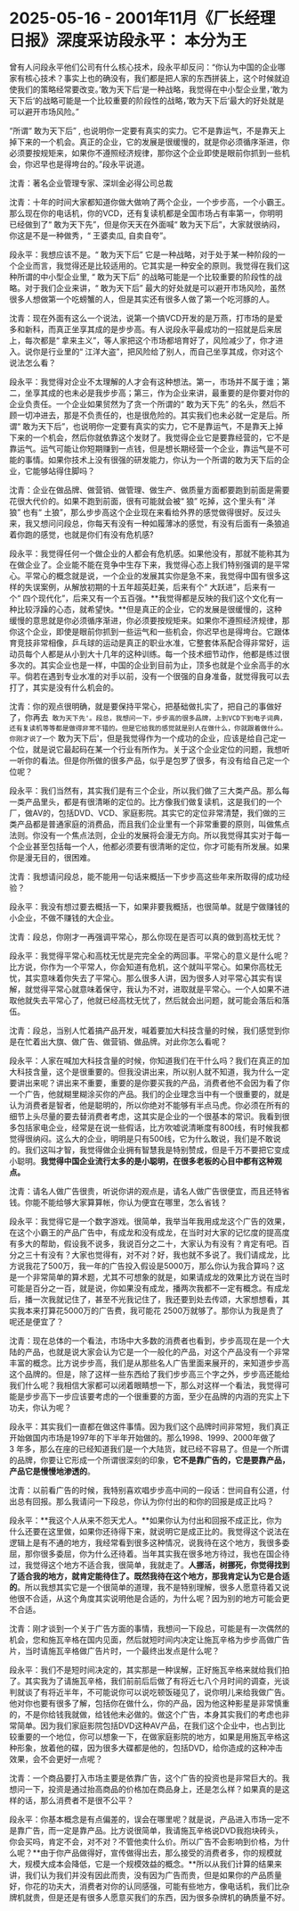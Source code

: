 # 2025-05-16 - 2001年11月《厂长经理日报》深度采访段永平： 本分为王

曾有人问段永平他们公司有什么核心技术，段永平却反问：“你认为中国的企业哪家有核心技术？事实上也的确没有，我们都是把人家的东西拼装上，这个时候就迫使我们的策略经常要改变。’敢为天下后‘是一种战略，我觉得在中小型企业里，’敢为天下后‘的战略可能是一个比较重要的阶段性的战略，’敢为天下后‘最大的好处就是可以避开市场风险。”

“所谓“ 敢为天下后” , 也说明你一定要有真实的实力。它不是靠运气，不是靠天上掉下来的一个机会。真正的企业，它的发展是很缓慢的，就是你必须循序渐进，你必须要按规矩来，如果你不遵照经济规律，那你这个企业即使是眼前你抓到一些机会，你迟早也是得垮台的。”段永平说道。

沈青：著名企业管理专家、深圳金必得公司总裁

沈青：十年的时间大家都知道你做大做响了两个企业，一个步步高，一个小霸王。那么现在你的电话机，你的VCD，还有复读机都是全国市场占有率第一，你明明已经做到了“ 敢为天下先”，但是你天天在外面喊“ 敢为天下后”，大家就很纳闷，你这是不是一种做秀，“ 王婆卖瓜, 自卖自夸”。

段永平：我想应该不是。“ 敢为天下后” 它是一种战略，对于处于某一种阶段的一个企业而言，我觉得还是比较适用的。它其实是一种安全的原则。我觉得在我们这种所谓的中小型企业里, “ 敢为天下后” 的战略可能是一个比较重要的阶段性的战略。对于我们企业来讲，“ 敢为天下后” 最大的好处就是可以避开市场风险，虽然很多人想做第一个吃螃蟹的人，但是其实还有很多人做了第一个吃河豚的人。

沈青：现在外面有这么一个说法，说第一个搞VCD开发的是万燕，打市场的是爱多和新科，而真正坐享其成的是步步高。有人说段永平最成功的一招就是后来居上，每次都是“ 拿来主义”，等人家把这个市场都培育好了，风险减少了，你才进入。说你是行业里的“ 江洋大盗”，把风险给了别人，而自己坐享其成，你对这个说法怎么看？

段永平：我觉得对企业不太理解的人才会有这种想法。第一，市场并不属于谁；第二，坐享其成的也未必是我步步高；第三，作为企业来讲，最重要的是你要对你的企业负责任。一个企业如果贸然为了贪一个所谓的“ 敢为天下先” 的名头，然后不顾一切冲进去，那是不负责任的，也是很危险的。其实我们也未必就一定是后。所谓“ 敢为天下后”，也说明你一定要有真实的实力，它不是靠运气，不是靠天上掉下来的一个机会，然后你就依靠这个发财了。我觉得企业它是要靠经营的，它不是靠运气。运气可能让你短期赚到一点钱，但是想长期经营一个企业，靠运气是不可能的事情。如果你技术上没有很强的研发能力，你认为一个所谓的敢为天下后的企业，它能够站得住脚吗？

沈青：企业在做品牌、做营销、做管理、做生产、做质量方面都要跑到前面是需要花很大代价的。如果不跑到前面，很有可能就会被“ 狼” 吃掉，这个里头有“ 洋狼” 也有“ 土狼”，那么步步高这个企业现在来看给外界的感觉做得很好。反过头来，我又想问问段总，你每天有没有一种如履薄冰的感觉，有没有后面有一条狼追着你跑的感觉，也就是你们有没有危机感?

段永平：我觉得任何一个做企业的人都会有危机感。如果他没有，那就不能称其为在做企业了。企业能不能在竞争中生存下来，我觉得心态上我们特别强调的是平常心。平常心的概念就是说，一个企业的发展其实你是急不来，我觉得中国有很多这样的失误案例，从解放初期的十五年超英赶美，后来有个“ 大跃进”，后来有一个“ 四个现代化”，后来又有一个五百强。**我觉得都是反映的我们这个文化有一种比较浮躁的心态，就希望快。**但是真正的企业，它的发展是很缓慢的，这种缓慢的意思就是你必须循序渐进，你必须要按规矩来。如果你不遵照经济规律，那你这个企业，即使是眼前你抓到一些运气和一些机会，你迟早也是得垮台。它跟体育竞技非常相像，乒乓球的运动是真正的职业水准，它整套体系配合得非常好，运动员每个人都是从小到大十几年的这种训练。每一个技术细节动作，他都是练过很多次的。其实企业也是一样，中国的企业到目前为止，顶多也就是个业余高手的水平。倘若在遇到专业水准的对手以前，没有一个很强的自身准备，就觉得我可以去打了，其实是没有什么机会的。

沈青：你的观点很明确，就是要保持平常心，把基础做扎实了，把自己的事做好了，你再去` 敢为天下先'。段总，我想问一下，步步高的很多品牌，上到VCD下到电子词典，还有复读机等等都是做得非常不错的。但是它给我的感觉就是别人在做什么，你就跟着做什么。你刚才说了一个` 敢为天下后'，但是我觉得作为一个成功的企业，应该是给自己定一个位，就是说它最起码在某一个行业有所作为。关于这个企业定位的问题，我想听一听你的看法。但是你所做的很多产品，似乎是包罗了很多，有没有给自己定一个位呢？

段永平：我们当然有，其实我们是有三个企业，所以我们做了三大类产品。那么每一类产品里头，都是有很清晰的定位的。比方像我们做复读机，这是我们的一个厂，做AV的，包括DVD、VCD、家庭影院。其实它的定位非常清楚，我们做的三类产品都是普通家庭的消费品，而且我们企业里有一个非常重要的原则，叫做焦点法则。你没有一个焦点法则，企业的发展将会漫无方向。所以我觉得其实对于每一个企业甚至包括每一个人，他都必须要有很清晰的定位，你才可能有所发展。如果你是漫无目的，很困难。

沈青：我想请问段总，能不能用一句话来概括一下步步高这些年来所取得的成功经验？

段永平：我没有想过要去概括一下，如果非要我概括，也很简单。就是宁做赚钱的小企业，不做不赚钱的大企业。

沈青：段总，你刚才一再强调平常心，那么你现在是否可以真的做到高枕无忧？

段永平：我觉得平常心和高枕无忧是完完全全的两回事。平常心的意义是什么呢？比方说，你作为一个平常人，你会知道有危机，这个就叫平常心。如果你高枕无忧，其实意味着你失去了平常心。那么很多人讲，因为很多人对平常心其实有误解，就觉得平常心就意味着保守，我认为不对，进取就是平常心。一个人如果不进取他就失去平常心了，他就已经高枕无忧了，然后就会出问题，就可能会落后和落伍。

沈青：段总，当别人忙着搞产品开发，喊着要加大科技含量的时候，我们感觉到你是在忙着出大旗、做广告、做营销、做品牌。对此你怎么看呢？

段永平：人家在喊加大科技含量的时候，你知道我们在干什么吗？我们在真正的加大科技含量，这个是很重要的。但我没讲出来，所以别人就不知道，我为什么一定要讲出来呢？讲出来不重要，重要的是你要买我的产品，消费者他不会因为看了你一个广告，他就糊里糊涂买你的产品。我们的企业理念当中有一个很重要的，就是认为消费者是智者，他是聪明的，所以你绝对不能够有半点马虎。你必须在所有的细节上头尽量的要去替消费者考虑，这其实是企业的一个很基本的常识。我看到很多包括家电企业，经常是在说一些假话，比方吹嘘说清晰度有800线，有时候我都觉得很纳闷。这么大的企业，明明是只有500线，它为什么敢说，我们是不敢说的。我们这叫才智，我觉得做企业拥有智慧我是特别赞成，但是千万不要把它变成小聪明。**我觉得中国企业流行太多的是小聪明，在很多老板的心目中都有这种观点。**

沈青：请名人做广告很贵，听说你讲的观点是，请名人做广告很便宜，而且还特省钱。你能不能给够大家算算帐，你认为便宜在哪里，怎么省钱？

段永平：我觉得它是一个数字游戏。很简单，我举当年我用成龙这个广告的效果，在这个小霸王的产品广告中，有成龙和没有成龙，在当时对大家的记忆度的提高度有多大的帮助，假设我不说多，我说百分之二十，大家认为有没有？肯定有吧。百分之三十有没有？大家也觉得有，对不对？好，我也就不多说了。我们请成龙，比方说我花了500万，我一年的广告投入假设是5000万，那么你认为我合算吗？这是一个非常简单的算术题，尤其不可想象的就是，如果请成龙的效果比方说在当时可能是百分之一百，就是说，你如果没有成龙，播两次我都不一定有概念。有成龙后，播一次我就记住了，甚至不光我记住了，我还要到处去传颂，大家想想看，其实我本来打算花5000万的广告费，我可能花 2500万就够了。那你认为我是贵了呢还是便宜了？

沈青：现在总体的一个看法，市场中大多数的消费者也看到，步步高现在是一个大陆的产品，也就是说大家会认为它是一个一般化的产品，对这个产品没有一个非常丰富的概念。比方说步步高，我们是从那些名人广告里面来展开的，来知道步步高这个品牌的。但是，除了这样一些东西给了我们步步高三个字之外，步步高还能给我们什么呢？我相信大家都可以闭着眼睛想一下，那么对这样一个看法，我觉得可能是步步高下一步应该要考虑的一个很重要的方面，至少在品牌的内涵的充实上下功夫，你认为呢？

段永平：其实我们一直都在做这件事情。因为我们这个品牌时间非常短，我们真正开始做国内市场是1997年的下半年开始做的。那么1998、1999、2000年做了3 年多，那么在座的已经知道我们是一个大陆货，就已经不容易了。但是一个所谓的品牌，你要让它形成一个所谓很深刻的印象，**它不是靠广告的，它是要靠产品，产品它是慢慢地渗透的**。

沈青：以前看广告的时候，我特别喜欢唱步步高中间的一段话：世间自有公道，付出总有回报。那么我请问一下段总，你认为你付出的和你的回报是成正比吗？

段永平：**我这个人从来不怨天尤人。**如果你认为付出和回报不成正比，你为什么还要在这里做，如果你还待得下来，就说明它是成正比的。我觉得这个说法在逻辑上是有不通的地方，我经常看到很多这种情况，说我待在这个地方，我很多委屈，那你很多委屈，你为什么还待着。当年其实我在很多地方待过，我也在国企待过，我觉得这个地方不适合我，很简单，我就走了。**人挪活，树挪死，你觉得找到了适合我的地方，就肯定能待住了。既然我待在这个地方，那我肯定认为它是合适的**。所以我想其实它是一个很简单的道理，我不是特别理解，很多人愿意待着又说他很不合适，从这个角度其实说明他是合适的，为什么呢？因为别的地方可能会更不合适。

沈青：刚才谈到一个关于广告方面的事情，我想问一下段总，可能是有一次偶然的机会，您和施瓦辛格在国内见面，然后就短时间内决定让施瓦辛格为步步高做广告片，当时请施瓦辛格做广告片时，一个最终出发点是什么呢？

段永平：我们不是短时间决定的，其实那是一种误解，正好施瓦辛格来就给我们拍了。其实我为了请施瓦辛格，我们前前后后做了有将近七八个月时间的调查，光谈判就谈了有将近半年，不可能说你可以说吃顿饭碰见了，说你明儿来给我做广告。他对你也要有很多了解，包括你在做什么，你的产品，因为他这种影星是非常慎重的，不是你给钱我就做，给钱他未必做的。做这个广告，本身其实我们的考虑也非常简单。因为我们家庭影院包括DVD这种AV产品，在我们这个企业中，也占到比较重要的一个地位，你可以想象一下，在做家庭影院的地方，如果是用施瓦辛格这种形象，放着他的碟，因为很多大碟都是他的，包括DVD，给你造成的这种冲击效果，会不会更好一点呢？

沈青：一个商品要打入市场主要是依靠广告，这个广告的投资也是非常巨大的。我想问一下，投资是通过抬高商品的价格加在商品身上，还是怎么样？如果真的是这样的话，那么消费者不是很不公平？

段永平：你基本概念是有点偏差的，误会在哪里呢？就是说，产品进入市场一定不是靠广告，而一定是靠产品。比方说很简单，我请施瓦辛格说DVD我抱块砖头，你会买吗，肯定不会，对不对？不管他卖什么价。所以广告不会影响到价格，为什么呢？**由于你产品做得好，宣传做得出去，那么接受的消费者多，你的规模就大，规模大成本会降低，它是一个规模效益的概念。**所以从我们计算的结果来讲，我们认为我们并没有因此而贵，没有因为广告而贵，但是如果你的产品质量好，你花的功夫大，消费者对你的认同感强，可能有些地方，像电话机，我们比杂牌机就贵，但是还是有很多人愿意买我们的东西，因为很多杂牌机的确质量不好。